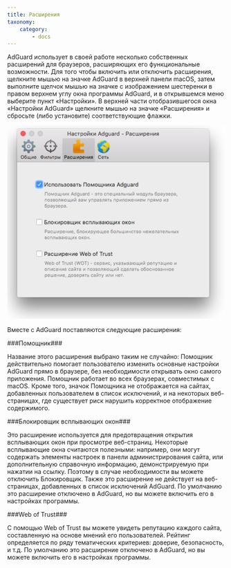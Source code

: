 ```yaml
---
title: Расширения
taxonomy:
    category:
        - docs
---
```


AdGuard использует в своей работе несколько собственных расширений для браузеров, расширяющих его функциональные возможности. Для того чтобы включить или отключить расширения, щелкните мышью на значке AdGuard в верхней панели macOS, затем выполните щелчок мышью на значке с изображением шестеренки в правом верхнем углу окна программы AdGuard, и в открывшемся меню выберите пункт «Настройки». В верхней части отобразившегося окна «Настройки AdGuard» щелкните мышью на значке «Расширения» и сбросьте (либо установите) соответствующие флажки.

![](adguard_mac_06.png)

Вместе с AdGuard поставляются следующие расширения:

###Помощник###

Название этого расширения выбрано таким не случайно: Помощник действительно помогает пользователю изменить основные настройки AdGuard прямо в браузере, без необходимости открывать окно самого приложения. Помощник работает во всех браузерах, совместимых с macOS. Кроме того, значок Помощника не отображается на сайтах, добавленных пользователем в список исключений, и на некоторых веб-страницах, где существует риск нарушить корректное отображение содержимого. 

###Блокировщик всплывающих окон###

Это расширение используется для предотвращения открытия всплывающих окон при просмотре веб-страниц. Некоторые всплывающие окна считаются полезными: например, они могут содержать элементы настроек в панели администрирования сайта, или дополнительную справочную информацию, демонстрируемую при нажатии на ссылку. Поэтому в случае необходимости вы можете отключить Блокировщик. Также это расширение не действует на веб-страницах, добавленных в список исключений AdGuard. По умолчанию это расширение отключено в AdGuard, но вы можете включить его в настройках программы.

###Web of Trust###

С помощью Web of Trust вы можете увидеть репутацию каждого сайта, составленную на основе мнений его пользователей. Рейтинг определяется по ряду тематических критериев: доверие, безопасность, и т.д. По умолчанию это расширение отключено в AdGuard, но вы можете включить его в настройках программы.


